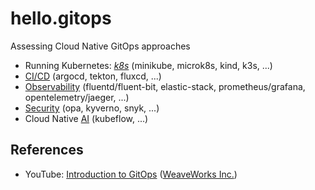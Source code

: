 # hello.gitops

Assessing Cloud Native GitOps approaches

- Running Kubernetes: [_k8s_](./_k8s/README.md) (minikube, microk8s, kind, k3s, ...)
- [CI/CD](./ci-ci/README.md) (argocd, tekton, fluxcd, ...)
- [Observability](./observability/README.md) (fluentd/fluent-bit, elastic-stack, prometheus/grafana, opentelemetry/jaeger, ...)
- [Security](./security/README.md) (opa, kyverno, snyk, ...)
- Cloud Native [AI](./ai/README.md) (kubeflow, ...)

## References

- YouTube: [Introduction to GitOps](https://www.youtube.com/watch?v=Mr_mbwsRDBI) ([WeaveWorks Inc.](https://www.weave.works/))
